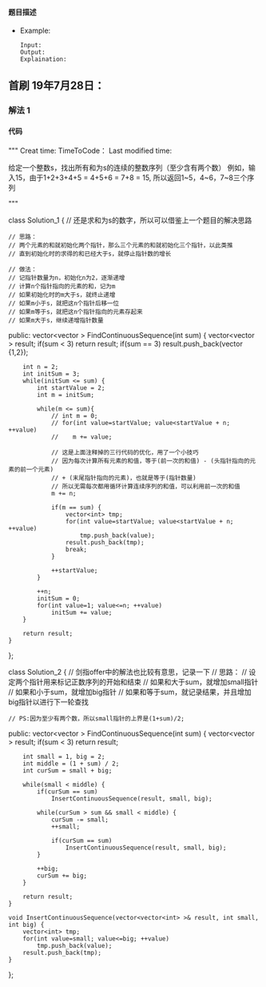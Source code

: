 ## 
#### 题目描述

- Example:
    ```
    Input: 
    Output: 
    Explaination:
    ```  

## 首刷 19年7月28日：
### 解法 1
#### 代码

"""
Creat time:
TimeToCode：
Last modified time: 

给定一个整数s，找出所有和为s的连续的整数序列（至少含有两个数）
例如，输入15，由于1+2+3+4+5 = 4+5+6 = 7+8 = 15, 所以返回1~5，4~6，7~8三个序列

"""

class Solution_1 {
    // 还是求和为s的数字，所以可以借鉴上一个题目的解决思路
    
    // 思路：
    // 两个元素的和就初始化两个指针，那么三个元素的和就初始化三个指针，以此类推
    // 直到初始化时的求得的和已经大于s，就停止指针数的增长

    // 做法：
    // 记指针数量为n，初始化n为2，逐渐递增
    // 计算n个指针指向的元素的和，记为m
    // 如果初始化时的m大于s，就终止递增
    // 如果m小于s，就把这n个指针后移一位
    // 如果m等于s，就把这n个指针指向的元素存起来
    // 如果m大于s，继续递增指针数量

public:
    vector<vector<int> > FindContinuousSequence(int sum) {
        vector<vector<int> > result;
        if(sum < 3) return result;
        if(sum == 3)
            result.push_back(vector<int> {1,2});

        int n = 2;
        int initSum = 3;
        while(initSum <= sum) {
            int startValue = 2;
            int m = initSum;
            
            while(m <= sum){
                // int m = 0;
                // for(int value=startValue; value<startValue + n; ++value)
                //    m += value;

                // 这是上面注释掉的三行代码的优化，用了一个小技巧
                // 因为每次计算所有元素的和值，等于(前一次的和值) - (头指针指向的元素的前一个元素)
                // + (末尾指针指向的元素)，也就是等于(指针数量)
                // 所以无需每次都用循环计算连续序列的和值，可以利用前一次的和值
                m += n;

                if(m == sum) {
                    vector<int> tmp;
                    for(int value=startValue; value<startValue + n; ++value)
                        tmp.push_back(value);
                    result.push_back(tmp);
                    break;
                }

                ++startValue;
            }

            ++n;
            initSum = 0;
            for(int value=1; value<=n; ++value)
                initSum += value;
        }

        return result;
    }
};


class Solution_2 {
    // 剑指offer中的解法也比较有意思，记录一下
    // 思路：
    // 设定两个指针用来标记正数序列的开始和结束
    // 如果和大于sum，就增加small指针
    // 如果和小于sum，就增加big指针
    // 如果和等于sum，就记录结果，并且增加big指针以进行下一轮查找

    // PS:因为至少有两个数，所以small指针的上界是(1+sum)/2;

public:
    vector<vector<int> > FindContinuousSequence(int sum) {
        vector<vector<int> > result;
        if(sum < 3) return result;

        int small = 1, big = 2;
        int middle = (1 + sum) / 2;
        int curSum = small + big;

        while(small < middle) {
            if(curSum == sum)
                InsertContinuousSequence(result, small, big);
            
            while(curSum > sum && small < middle) {
                curSum -= small;
                ++small;

                if(curSum == sum)
                    InsertContinuousSequence(result, small, big);
            }

            ++big;
            curSum += big;
        }

        return result;
    }

    void InsertContinuousSequence(vector<vector<int> >& result, int small, int big) {
        vector<int> tmp;
        for(int value=small; value<=big; ++value)
            tmp.push_back(value);
        result.push_back(tmp);
    }
};